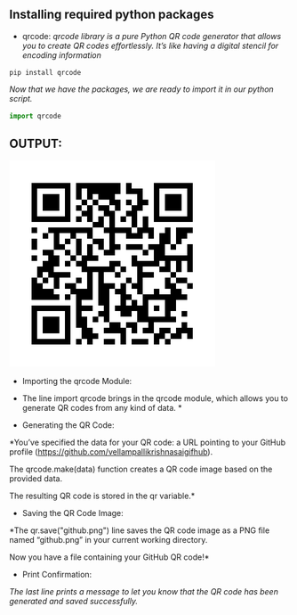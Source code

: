 ## Installing required python packages

- qrcode:
*qrcode library is a pure Python QR code generator that allows you to create QR codes effortlessly. It’s like having a digital stencil for encoding information*

```terminal
pip install qrcode
```

*Now that we have the packages, we are ready to import it in our python script.*
```py
import qrcode
```

## OUTPUT:
![image desc](./QRcode.png)

- Importing the qrcode Module:

* The line import qrcode brings in the qrcode module, which allows you to generate QR codes from any kind of data. *

- Generating the QR Code:

*You’ve specified the data for your QR code: a URL pointing to your GitHub profile (https://github.com/vellampallikrishnasaigifhub).

The qrcode.make(data) function creates a QR code image based on the provided data.

The resulting QR code is stored in the qr variable.*

- Saving the QR Code Image:

*The qr.save("github.png") line saves the QR code image as a PNG file named “github.png” in your current working directory.

Now you have a file containing your GitHub QR code!*

- Print Confirmation:

*The last line prints a message to let you know that the QR code has been generated and saved successfully.*
